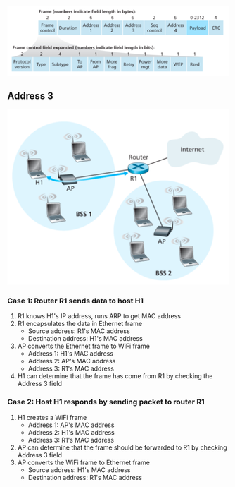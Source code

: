 ![](wifi-frame.png)

## Address 3

![A host H1 connected to an access point (AP) connected to a router R1](addr3-case1.png)

### Case 1: Router R1 sends data to host H1

1. R1 knows H1's IP address, runs ARP to get MAC address
2. R1 encapsulates the data in Ethernet frame
	- Source address: R1's MAC address
	- Destination address: H1's MAC address
3. AP converts the Ethernet frame to WiFi frame
	- Address 1: H1's MAC address
	- Address 2: AP's MAC address
	- Address 3: R1's MAC address
4. H1 can determine that the frame has come from R1 by checking the Address 3 field

### Case 2: Host H1 responds by sending packet to router R1

1. H1 creates a WiFi frame
	- Address 1: AP's MAC address
	- Address 2: H1's MAC address
	- Address 3: R1's MAC address
2. AP can determine that the frame should be forwarded to R1 by checking Address 3 field
3. AP converts the WiFi frame to Ethernet frame
	- Source address: H1's MAC address
	- Destination address: R1's MAC address
